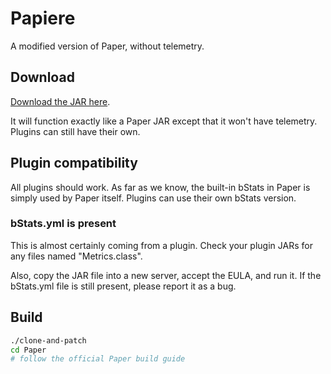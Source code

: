 # Papiere

A modified version of Paper, without telemetry.

## Download

[Download the JAR here](https://nightly.link/charles19132/papiere/workflows/build/main/paperclip-jar.zip).

It will function exactly like a Paper JAR except that it won't have telemetry. Plugins can still have their own.

## Plugin compatibility

All plugins should work. As far as we know, the built-in bStats in Paper is simply used by Paper itself. Plugins can use their own bStats version.

### bStats.yml is present

This is almost certainly coming from a plugin. Check your plugin JARs for any files named "Metrics.class".

Also, copy the JAR file into a new server, accept the EULA, and run it. If the bStats.yml file is still present, please report it as a bug.

## Build

```sh
./clone-and-patch
cd Paper
# follow the official Paper build guide
```

